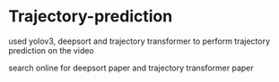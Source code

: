 # Trajectory-prediction

used yolov3, deepsort and trajectory transformer to perform trajectory prediction on the video

search online for deepsort paper and trajectory transformer paper

